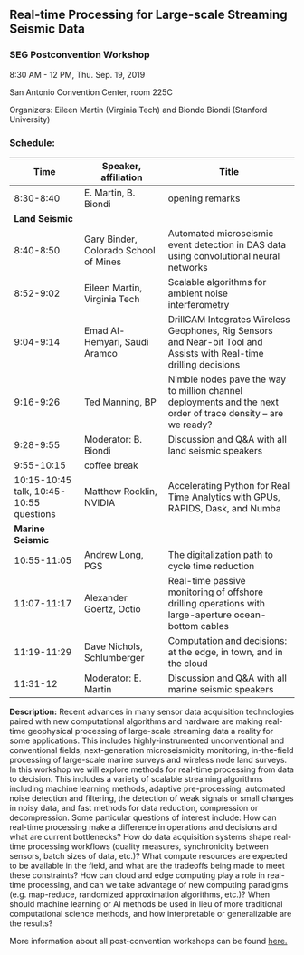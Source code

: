 
## Real-time Processing for Large-scale Streaming Seismic Data
### SEG Postconvention Workshop

8:30 AM - 12 PM, Thu. Sep. 19, 2019  

San Antonio Convention Center, room 225C

Organizers: Eileen Martin (Virginia Tech) and Biondo Biondi (Stanford University)

### Schedule:


| **Time**	|   **Speaker, affiliation**	     | **Title**		|
|-----------|-----------------------------|-------------------------|
| 8:30-8:40	|E. Martin, B. Biondi |	opening remarks                 |
|           **Land Seismic**                                        |
| 8:40-8:50	| Gary Binder, Colorado School of Mines| Automated microseismic event detection in DAS data using convolutional neural networks  |
| 8:52-9:02	| Eileen Martin, Virginia Tech| Scalable algorithms for ambient noise interferometry |
| 9:04-9:14	| Emad Al-Hemyari, Saudi Aramco     |	DrillCAM Integrates Wireless Geophones, Rig Sensors and Near-bit Tool and Assists with Real-time drilling decisions  |
| 9:16-9:26	| Ted Manning, BP	          | Nimble nodes pave the way to million channel deployments and the next order of trace density – are we ready? |
| 9:28-9:55	| Moderator: B. Biondi   | Discussion and Q&A with all land seismic speakers    |
| 9:55-10:15| coffee break                                                  |
|10:15-10:45 talk, 10:45-10:55 questions| Matthew Rocklin, NVIDIA     | Accelerating Python for Real Time Analytics with GPUs, RAPIDS, Dask, and Numba   |
|           **Marine Seismic**                                      |
|10:55-11:05| Andrew Long, PGS	          | The digitalization path to cycle time reduction      |
|11:07-11:17| Alexander Goertz, Octio	  | Real-time passive monitoring of offshore drilling operations with large-aperture ocean-bottom cables  |
|11:19-11:29| Dave Nichols, Schlumberger  |Computation and decisions: at the edge, in town, and in the cloud |
|11:31-12	| Moderator: E. Martin   | Discussion and Q&A with all marine seismic speakers    |


**Description:** Recent advances in many sensor data acquisition technologies paired with new computational algorithms and hardware are making real-time geophysical processing of large-scale streaming data a reality for some applications. This includes highly-instrumented unconventional and conventional fields, next-generation microseismicity monitoring, in-the-field processing of large-scale marine surveys and wireless node land surveys. In this workshop we will explore methods for real-time processing from data to decision. This includes a variety of scalable streaming algorithms including machine learning methods, adaptive pre-processing, automated noise detection and filtering, the detection of weak signals or small changes in noisy data, and fast methods for data reduction, compression or decompression. Some particular questions of interest include: How can real-time processing make a difference in operations and decisions and what are current bottlenecks? How do data acquisition systems shape real-time processing workflows (quality measures, synchronicity between sensors, batch sizes of data, etc.)? What compute resources are expected to be available in the field, and what are the tradeoffs being made to meet these constraints? How can cloud and edge computing play a role in real-time processing, and can we take advantage of new computing paradigms (e.g. map-reduce, randomized approximation algorithms, etc.)? When should machine learning or AI methods be used in lieu of more traditional computational science methods, and how interpretable or generalizable are the results?

More information about all post-convention workshops can be found [here.](https://seg.org/Annual-Meeting-2019/Education/Postconvention-Workshops)